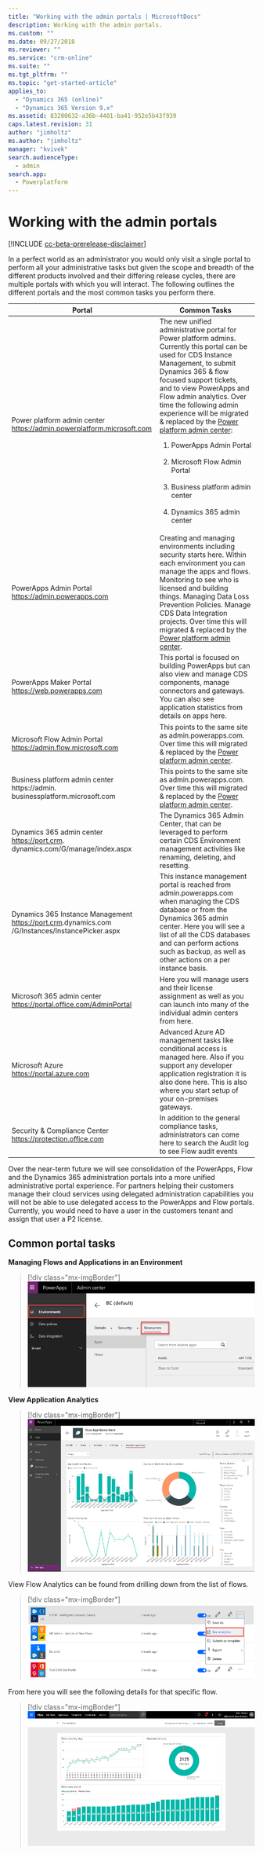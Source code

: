 ```yaml
---
title: "Working with the admin portals | MicrosoftDocs"
description: Working with the admin portals.
ms.custom: ""
ms.date: 09/27/2018
ms.reviewer: ""
ms.service: "crm-online"
ms.suite: ""
ms.tgt_pltfrm: ""
ms.topic: "get-started-article"
applies_to: 
  - "Dynamics 365 (online)"
  - "Dynamics 365 Version 9.x"
ms.assetid: 83200632-a36b-4401-ba41-952e5b43f939
caps.latest.revision: 31
author: "jimholtz"
ms.author: "jimholtz"
manager: "kvivek"
search.audienceType: 
  - admin
search.app: 
  - Powerplatform
---
```

# Working with the admin portals

[!INCLUDE [cc-beta-prerelease-disclaimer](../includes/cc-beta-prerelease-disclaimer.md)]

In a perfect world as an administrator you would only visit a single portal to perform all your administrative tasks but given the scope and breadth of the different products involved and their differing release cycles, there are multiple portals with which you will interact. The following outlines the different portals and the most common tasks you perform there.


|Portal  |Common Tasks  |
|---------|---------|
|Power platform admin center <br/>https://admin.powerplatform.microsoft.com     |The new unified administrative portal for Power platform admins. Currently this portal can be used for CDS Instance Management, to submit Dynamics 365 & flow focused support tickets, and to view PowerApps and Flow admin analytics. Over time the following admin experience will be migrated & replaced by the [Power platform admin center](https://admin.powerplatform.microsoft.com/): <br/><ol><li>PowerApps Admin Portal</li> <br/> <li>Microsoft Flow Admin Portal</li><br/> <li>Business platform admin center</li> <br/><li>Dynamics 365 admin center</li> </ol>   |
|PowerApps Admin Portal <br/>https://admin.powerapps.com     |Creating and managing environments including security starts here. Within each environment you can manage the apps and flows. Monitoring to see who is licensed and building things. Managing Data Loss Prevention Policies. Manage CDS Data Integration projects. Over time this will migrated & replaced by the [Power platform admin center](https://admin.powerplatform.microsoft.com/).         |
|PowerApps Maker Portal <br/>https://web.powerapps.com     |This portal is focused on building PowerApps but can also view and manage CDS components, manage connectors and gateways. You can also see application statistics from details on apps here.         |
|Microsoft Flow Admin Portal<br/>https://admin.flow.microsoft.com     |This points to the same site as admin.powerapps.com. Over time this will migrated & replaced by the [Power platform admin center](https://admin.powerplatform.microsoft.com/).         |
|Business platform admin center <br/>https://admin. businessplatform.microsoft.com     |This points to the same site as admin.powerapps.com. Over time this will migrated & replaced by the [Power platform admin center](https://admin.powerplatform.microsoft.com/).        |
|Dynamics 365 admin center<br/>https://port.crm. dynamics.com/G/manage/index.aspx     |The Dynamics 365 Admin Center, that can be leveraged to perform certain CDS Environment management activities like renaming, deleting, and resetting.         |
|Dynamics 365 Instance Management <br/>https://port.crm<N>.dynamics.com /G/Instances/InstancePicker.aspx     |This instance management portal is reached from admin.powerapps.com when managing the CDS database or from the Dynamics 365 admin center. Here you will see a list of all the CDS databases and can perform actions such as backup, as well as other actions on a per instance basis.         |
|Microsoft 365 admin center <br/>https://portal.office.com/AdminPortal     |Here you will manage users and their license assignment as well as you can launch into many of the individual admin centers from here.         |
|Microsoft Azure<br/>https://portal.azure.com     |Advanced Azure AD management tasks like conditional access is managed here. Also if you support any developer application registration it is also done here. This is also where you start setup of your on-premises gateways.         |
|Security & Compliance Center<br/>https://protection.office.com     |In addition to the general compliance tasks, administrators can come here to search the Audit log to see Flow audit events         |

Over the near-term future we will see consolidation of the PowerApps, Flow and the Dynamics 365 administration portals into a more unified administrative portal experience.
For partners helping their customers manage their cloud services using delegated administration capabilities you will not be able to use delegated access to the PowerApps and Flow portals. Currently, you would need to have a user in the customers tenant and assign that user a P2 license.

## Common portal tasks

**Managing Flows and Applications in an Environment**

> [!div class="mx-imgBorder"] 
> ![](media/environments-resources.png "Manage environment resources")

**View Application Analytics**

> [!div class="mx-imgBorder"] 
> ![](media/view-application-analytics.png "View application analytics")

View Flow Analytics can be found from drilling down from the list of flows.

> [!div class="mx-imgBorder"] 
> ![](media/view-flow-analytics.png "View flow analytics")

From here you will see the following details for that specific flow.

> [!div class="mx-imgBorder"] 
> ![](media/flow-details.png "View flow analytics")




